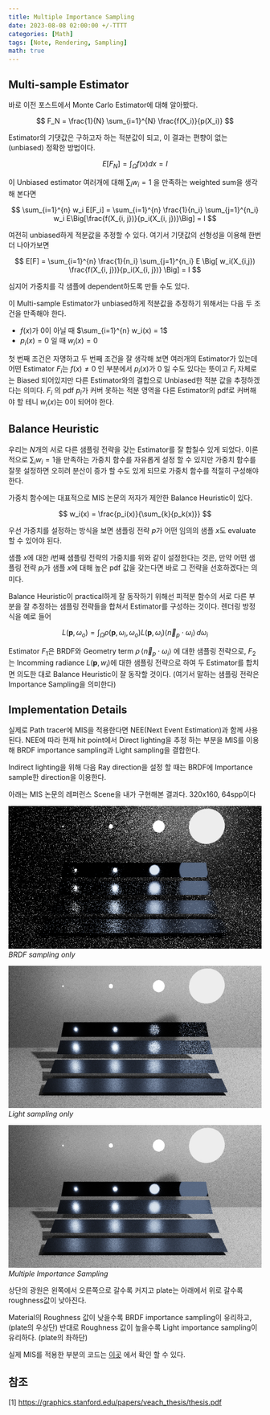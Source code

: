 ```yaml
---
title: Multiple Importance Sampling
date: 2023-08-08 02:00:00 +/-TTTT
categories: [Math]
tags: [Note, Rendering, Sampling]  
math: true
---
```


## Multi-sample Estimator

바로 이전 포스트에서 Monte Carlo Estimator에 대해 알아봤다. 

$$ F_N = \frac{1}{N} \sum_{i=1}^{N} \frac{f(X_i)}{p(X_i)} $$

Estimator의 기댓값은 구하고자 하는 적분값이 되고, 이 결과는 편향이 없는(unbiased) 정확한 방법이다.

$$ E[F_N] = \int_{\Omega} f(x) dx = I$$

이 Unbiased estimator 여러개에 대해 $\sum_{i} w_i = 1$ 을 만족하는 weighted sum을 생각해 본다면

$$ \sum_{i=1}^{n} w_i E[F_i] = \sum_{i=1}^{n} \frac{1}{n_i} \sum_{j=1}^{n_i} w_i E\Big[\frac{f(X_{i, j})}{p_i(X_{i, j})}\Big] = I $$

여전히 unbiased하게 적분값을 추정할 수 있다. 여기서 기댓값의 선형성을 이용해 한번 더 나아가보면

$$ E[F] = \sum_{i=1}^{n} \frac{1}{n_i} \sum_{j=1}^{n_i} E \Big[ w_i(X_{i,j}) \frac{f(X_{i, j})}{p_i(X_{i, j})} \Big] = I $$

심지어 가중치를 각 샘플에 dependent하도록 만들 수도 있다.

이 Multi-sample Estimator가 unbiased하게 적분값을 추정하기 위해서는 다음 두 조건을 만족해야 한다.

- $f(x)$가 $0$이 아닐 때 $\sum_{i=1}^{n} w_i(x) = 1$ 
- $p_i(x)=0$ 일 때 $w_i(x) = 0$ 

첫 번째 조건은 자명하고 두 번째 조건을 잘 생각해 보면 여러개의 Estimator가 있는데 어떤 Estimator $F_i$는 $f(x) \ne 0$ 인 부분에서 $p_i(x)$가 $0$ 일 수도 있다는 뜻이고 $F_i$ 자체로는 Biased 되어있지만 다른 Estimator와의 결합으로 Unbiased한 적분 값을 추정하겠다는 의미다. $F_i$ 의 pdf $p_i$가 커버 못하는 적분 영역을 다른 Estimator의 pdf로 커버해야 할 테니 $w_i(x)$는 $0$이 되어야 한다. 

## Balance Heuristic

우리는 $N$개의 서로 다른 샘플링 전략을 갖는 Estimator를 잘 합칠수 있게 되었다. 이론적으로 $\sum_{i} w_i = 1$을 만족하는 가중치 함수를 자유롭게 설정 할 수 있지만 가중치 함수를 잘못 설정하면 오히려 분산이 증가 할 수도 있게 되므로 가중치 함수를 적절히 구성해야 한다. 

가중치 함수에는 대표적으로 MIS 논문의 저자가 제안한 Balance Heuristic이 있다. 

$$ w_i(x) = \frac{p_i(x)}{\sum_{k}{p_k(x)}} $$ 

우선 가중치를 설정하는 방식을 보면 샘플링 전략 $p$가 어떤 임의의 샘플 $x$도 evaluate할 수 있어야 된다.

샘플 $x$에 대한 $i$번째 샘플링 전략의 가중치를 위와 같이 설정한다는 것은, 만약 어떤 샘플링 전략 $p_i$가 샘플 $x$에 대해 높은 pdf 값을 갖는다면 바로 그 전략을 선호하겠다는 의미다. 

Balance Heuristic이 practical하게 잘 동작하기 위해선 피적분 함수의 서로 다른 부분을 잘 추정하는 샘플링 전략들을 합쳐서 Estimator를 구성하는 것이다. 렌더링 방정식을 예로 들어

$$ L(\mathbf{p}, \omega_o) = \int_{\Omega} \rho(\mathbf{p}, \omega_i, \omega_o) L(\mathbf{p}, \omega_i) \langle \vec n_p \cdot \omega_i \rangle \, d\omega_i $$  

Estimator $F_1$은 BRDF와 Geometry term $\rho \, \langle \vec n_p \cdot \omega_i \rangle$ 에 대한 샘플링 전략으로, $F_2$는 Incomming radiance $L(\mathbf{p}, w_i)$에 대한 샘플링 전략으로 하여 두 Estimator를 합치면 의도한 대로 Balance Heuristic이 잘 동작할 것이다. (여기서 말하는 샘플링 전략은 Importance Sampling을 의미한다) 

## Implementation Details

실제로 Path tracer에 MIS을 적용한다면 NEE(Next Event Estimation)과 함께 사용된다. NEE에 따라 현재 hit point에서 Direct lighting을 추정 하는 부분을 MIS를 이용해 BRDF importance sampling과 Light sampling을 결합한다. 

Indirect lighting을 위해 다음 Ray direction을 설정 할 때는 BRDF에 Importance sample한 direction을 이용한다.

아래는 MIS 논문의 레퍼런스 Scene을 내가 구현해본 결과다. 320x160, 64spp이다

![brdf](/assets/img/mis/brdf_sampling.png) _BRDF sampling only_  

![light](/assets/img/mis/light_sampling.png) _Light sampling only_  

![mis](/assets/img/mis/mis.png) _Multiple Importance Sampling_  

상단의 광원은 왼쪽에서 오른쪽으로 갈수록 커지고 plate는 아래에서 위로 갈수록 roughness값이 낮아진다.

Material의 Roughness 값이 낮을수록 BRDF importance sampling이 유리하고, (plate의 우상단)
반대로 Roughness 값이 높을수록 Light importance sampling이 유리하다. (plate의 좌하단)

실제 MIS를 적용한 부분의 코드는 [이곳](https://github.com/Sopiro/PathTracer/blob/58a497b6a206f37d090222d9eb127d39931c1c82/src/pathtracer.cpp#L72) 에서 확인 할 수 있다.


## 참조

[1] <https://graphics.stanford.edu/papers/veach_thesis/thesis.pdf>  

